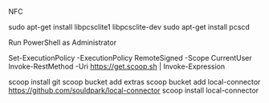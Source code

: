 NFC

sudo apt-get install libpcsclite1 libpcsclite-dev
sudo apt-get install pcscd


Run PowerShell as Administrator

Set-ExecutionPolicy -ExecutionPolicy RemoteSigned -Scope CurrentUser
Invoke-RestMethod -Uri https://get.scoop.sh | Invoke-Expression

scoop install git
scoop bucket add extras
scoop bucket add local-connector https://github.com/souldpark/local-connector
scoop install local-connector